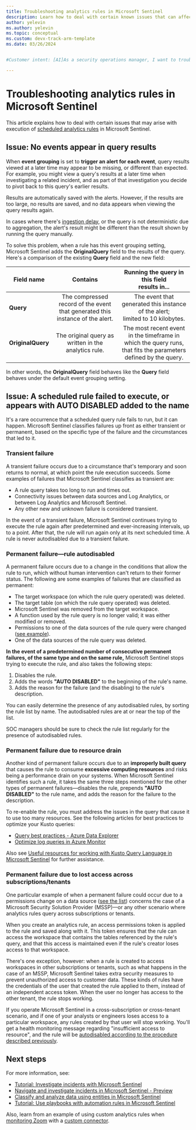```yaml
---
title: Troubleshooting analytics rules in Microsoft Sentinel
description: Learn how to deal with certain known issues that can affect analytics rules, and understand the meaning of AUTO DISABLED.
author: yelevin
ms.author: yelevin
ms.topic: conceptual
ms.custom: devx-track-arm-template
ms.date: 03/26/2024


#Customer intent: [AI]As a security operations manager, I want to troubleshoot and resolve issues with scheduled analytics rules in Microsoft Sentinel so that I can ensure continuous and accurate monitoring of security events.

---
```


# Troubleshooting analytics rules in Microsoft Sentinel

This article explains how to deal with certain issues that may arise with execution of [scheduled analytics rules](detect-threats-custom.md) in Microsoft Sentinel.

## Issue: No events appear in query results

When **event grouping** is set to **trigger an alert for each event**, query results viewed at a later time may appear to be missing, or different than expected. For example, you might view a query's results at a later time when investigating a related incident, and as part of that investigation you decide to pivot back to this query's earlier results.

Results are automatically saved with the alerts. However, if the results are too large, no results are saved, and no data appears when viewing the query results again.

In cases where there's [ingestion delay](ingestion-delay.md), or the query is not deterministic due to aggregation, the alert's result might be different than the result shown by running the query manually.

To solve this problem, when a rule has this event grouping setting, Microsoft Sentinel adds the **OriginalQuery** field to the results of the query. Here's a comparison of the existing **Query** field and the new field:

  | Field name | Contains | Running the query in this field<br>results in... |
  | - | :-: | :-: |
  | **Query** | The compressed record of the event that generated this instance of the alert. | The event that generated this instance of the alert;<br>limited to 10 kilobytes.  |
  | **OriginalQuery** | The original query as written in the analytics&nbsp;rule. | The most recent event in the timeframe in which the query runs, that fits the parameters defined by the query. |

  In other words, the **OriginalQuery** field behaves like the **Query** field behaves under the default event grouping setting.

## Issue: A scheduled rule failed to execute, or appears with AUTO DISABLED added to the name

It's a rare occurrence that a scheduled query rule fails to run, but it can happen. Microsoft Sentinel classifies failures up front as either transient or permanent, based on the specific type of the failure and the circumstances that led to it.

### Transient failure

A transient failure occurs due to a circumstance that's temporary and soon returns to normal, at which point the rule execution succeeds. Some examples of failures that Microsoft Sentinel classifies as transient are:

- A rule query takes too long to run and times out.
- Connectivity issues between data sources and Log Analytics, or between Log Analytics and Microsoft Sentinel.
- Any other new and unknown failure is considered transient.

In the event of a transient failure, Microsoft Sentinel continues trying to execute the rule again after predetermined and ever-increasing intervals, up to a point. After that, the rule will run again only at its next scheduled time. A rule is never autodisabled due to a transient failure.

### Permanent failure&mdash;rule autodisabled

A permanent failure occurs due to a change in the conditions that allow the rule to run, which without human intervention can't return to their former status. The following are some examples of failures that are classified as permanent:

- The target workspace (on which the rule query operated) was deleted.
- The target table (on which the rule query operated) was deleted.
- Microsoft Sentinel was removed from the target workspace.
- A function used by the rule query is no longer valid; it was either modified or removed.
- Permissions to one of the data sources of the rule query were changed ([see example](#permanent-failure-due-to-lost-access-across-subscriptionstenants)).
- One of the data sources of the rule query was deleted.

**In the event of a predetermined number of consecutive permanent failures, of the same type and on the same rule,** Microsoft Sentinel stops trying to execute the rule, and also takes the following steps:

1. Disables the rule.
1. Adds the words **"AUTO DISABLED"** to the beginning of the rule's name.
1. Adds the reason for the failure (and the disabling) to the rule's description.

You can easily determine the presence of any autodisabled rules, by sorting the rule list by name. The autodisabled rules are at or near the top of the list.

SOC managers should be sure to check the rule list regularly for the presence of autodisabled rules.

### Permanent failure due to resource drain

Another kind of permanent failure occurs due to an **improperly built query** that causes the rule to consume **excessive computing resources** and risks being a performance drain on your systems. When Microsoft Sentinel identifies such a rule, it takes the same three steps mentioned for the other types of permanent failures&mdash;disables the rule, prepends **"AUTO DISABLED"** to the rule name, and adds the reason for the failure to the description.

To re-enable the rule, you must address the issues in the query that cause it to use too many resources. See the following articles for best practices to optimize your Kusto queries:

- [Query best practices - Azure Data Explorer](/azure/data-explorer/kusto/query/best-practices)
- [Optimize log queries in Azure Monitor](../azure-monitor/logs/query-optimization.md)

Also see [Useful resources for working with Kusto Query Language in Microsoft Sentinel](kusto-resources.md) for further assistance.

### Permanent failure due to lost access across subscriptions/tenants

One particular example of when a permanent failure could occur due to a permissions change on a data source ([see the list](#permanent-failurerule-autodisabled)) concerns the case of a Microsoft Security Solution Provider (MSSP)&mdash;or any other scenario where analytics rules query across subscriptions or tenants.

When you create an analytics rule, an access permissions token is applied to the rule and saved along with it. This token ensures that the rule can access the workspace that contains the tables referenced by the rule's query, and that this access is maintained even if the rule's creator loses access to that workspace.

There's one exception, however: when a rule is created to access workspaces in other subscriptions or tenants, such as what happens in the case of an MSSP, Microsoft Sentinel takes extra security measures to prevent unauthorized access to customer data. These kinds of rules have the credentials of the user that created the rule applied to them, instead of an independent access token. When the user no longer has access to the other tenant, the rule stops working.

If you operate Microsoft Sentinel in a cross-subscription or cross-tenant scenario, and if one of your analysts or engineers loses access to a particular workspace, any rules created by that user will stop working. You'll get a health monitoring message regarding "insufficient access to resource", and the rule will be [autodisabled according to the procedure described previously](#permanent-failurerule-autodisabled).

## Next steps

For more information, see:

- [Tutorial: Investigate incidents with Microsoft Sentinel](investigate-cases.md)
- [Navigate and investigate incidents in Microsoft Sentinel - Preview](investigate-incidents.md)
- [Classify and analyze data using entities in Microsoft Sentinel](entities.md)
- [Tutorial: Use playbooks with automation rules in Microsoft Sentinel](tutorial-respond-threats-playbook.md)

Also, learn from an example of using custom analytics rules when [monitoring Zoom](https://techcommunity.microsoft.com/t5/azure-sentinel/monitoring-zoom-with-azure-sentinel/ba-p/1341516) with a [custom connector](create-custom-connector.md).
